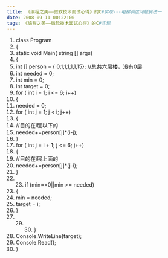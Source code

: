 ```yaml
---
title: 《编程之美——微软技术面试心得》的C#实现---电梯调度问题解法一
date: 2008-09-11 00:22:00
tags: 《编程之美——微软技术面试心得》的C#实现
---
```

  1. class  Program 
  2. { 
  3. static  void  Main(  string  [] args) 
  4. { 
  5. int  [] person = { 0,1,1,1,1,1,15};  //总共六层楼，没有0层 
  6. int  needed = 0; 
  7. int  min = 0; 
  8. int  target = 0; 
  9. for  (  int  i = 1; i <= 6; i++) 
  10. { 
  11. needed = 0; 
  12. for  (  int  j = 1; j < i; j++) 
  13. { 
  14. //目的在i层以下的 
  15. needed+=person[j]*(i-j); 
  16. } 
  17. for  (  int  j = i + 1; j <= 6; j++) 
  18. { 
  19. //目的在i层上面的 
  20. needed+=person[j]*(j-i); 
  21. } 
  22.   23. if  (min==0||min >= needed) 
  24. { 
  25. min = needed; 
  26. target = i; 
  27. } 
  28.   29.   30. } 
  31. Console.WriteLine(target); 
  32. Console.Read(); 
  33. } 



